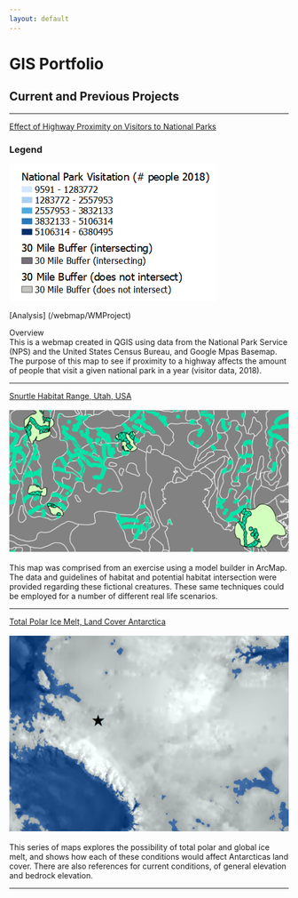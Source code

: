 ```yaml
---
layout: default
---
```


# GIS Portfolio
## Current and Previous Projects
---
 [Effect of Highway Proximity on Visitors to National Parks](https://sophiepeet.github.io/webmap/qgis2web_2020_02_19-11_29_49_299210/index.html)
 
 
 ### Legend <br>
 <img src="images/WebMapLegend.png?raw=true"/><br>
 
 [Analysis] (/webmap/WMProject)<br>
 
 Overview<br>
This is a webmap created in QGIS using data from the National Park Service (NPS) and the United States Census Bureau, and Google Mpas Basemap. The purpose of this map to see if proximity to a highway affects the amount of people that visit a given national park in a year (visitor data, 2018).
 
 
---
[Snurtle Habitat Range, Utah, USA](/projects/project1) <br><br>
[<img src="images/map1_ofawesomeness.png?raw=true"/>](projects/Lab6_Part2.pdf) <br><br>
This map was comprised from an exercise using a model builder in ArcMap. The data and guidelines of habitat and potential habitat intersection were provided regarding these fictional creatures. These same techniques could be employed for a number of different real life scenarios.

---

[Total Polar Ice Melt, Land Cover Antarctica](projects/project2)<br><br>
[<img src="images/map2_antarctica.png?raw=true"/>](projects/AntarcticaMaps.pdf) <br><br>
This series of maps explores the possibility of total polar and global ice melt, and shows how each of these conditions would affect Antarcticas land cover. There are also references for current conditions, of general elevation and bedrock elevation.

---

